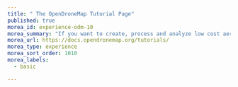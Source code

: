 ```yaml
---
title: " The OpenDroneMap Tutorial Page"
published: true
morea_id: experience-odm-10
morea_summary: "If you want to create, process and analyze low cost aerial imagery, there was no serious alternative to proprietary and costly black box systems before Opendronemap. OpenDroneMap offers a free, serious, powerful and open source choice."
morea_url: https://docs.opendronemap.org/tutorials/
morea_type: experience
morea_sort_order: 1010
morea_labels:
  - basic

---
```

